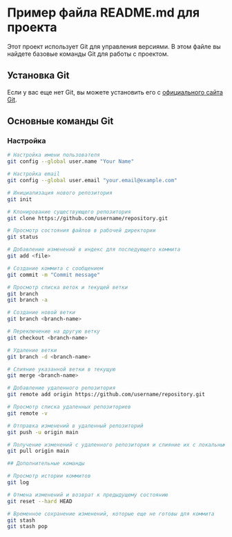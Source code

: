 # Пример файла README.md для проекта

Этот проект использует Git для управления версиями. В этом файле вы найдете базовые команды Git для работы с проектом.

## Установка Git

Если у вас еще нет Git, вы можете установить его с [официального сайта Git](https://git-scm.com/).

## Основные команды Git

### Настройка


```bash
# Настройка имени пользователя
git config --global user.name "Your Name"

# Настройка email
git config --global user.email "your.email@example.com"

# Инициализация нового репозитория
git init

# Клонирование существующего репозитория
git clone https://github.com/username/repository.git

# Просмотр состояния файлов в рабочей директории
git status

# Добавление изменений в индекс для последующего коммита
git add <file>

# Создание коммита с сообщением
git commit -m "Commit message"

# Просмотр списка веток и текущей ветки
git branch
git branch -a

# Создание новой ветки
git branch <branch-name>

# Переключение на другую ветку
git checkout <branch-name>

# Удаление ветки
git branch -d <branch-name>

# Слияние указанной ветки в текущую
git merge <branch-name>

# Добавление удаленного репозитория
git remote add origin https://github.com/username/repository.git

# Просмотр списка удаленных репозиториев
git remote -v

# Отправка изменений в удаленный репозиторий
git push -u origin main

# Получение изменений с удаленного репозитория и слияние их с локальными
git pull origin main

## Дополнительные команды

# Просмотр истории коммитов
git log

# Отмена изменений и возврат к предыдущему состоянию
git reset --hard HEAD

# Временное сохранение изменений, которые еще не готовы для коммита
git stash
git stash pop

